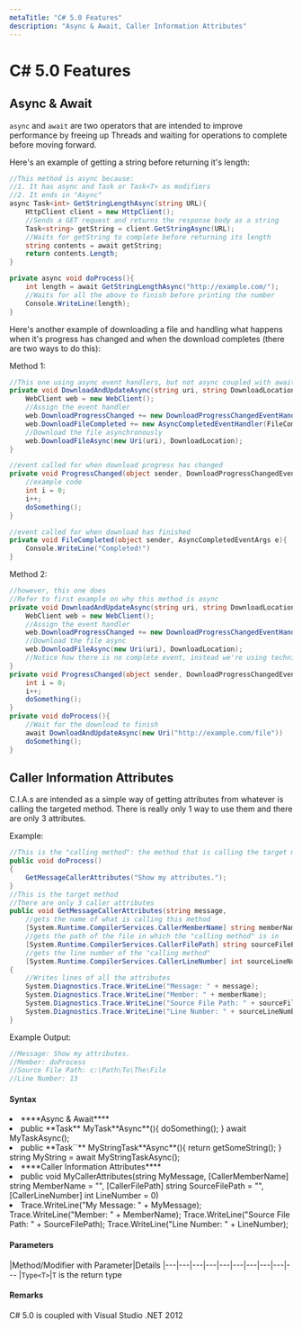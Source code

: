 ```yaml
---
metaTitle: "C# 5.0 Features"
description: "Async & Await, Caller Information Attributes"
---
```


# C# 5.0 Features



## Async & Await


`async` and `await` are two operators that are intended to improve performance by freeing up Threads and waiting for operations to complete before moving forward.

Here's an example of getting a string before returning it's length:

```cs
//This method is async because:
//1. It has async and Task or Task<T> as modifiers
//2. It ends in "Async"
async Task<int> GetStringLengthAsync(string URL){
    HttpClient client = new HttpClient();
    //Sends a GET request and returns the response body as a string
    Task<string> getString = client.GetStringAsync(URL);
    //Waits for getString to complete before returning its length
    string contents = await getString;
    return contents.Length;
}

private async void doProcess(){
    int length = await GetStringLengthAsync("http://example.com/");
    //Waits for all the above to finish before printing the number
    Console.WriteLine(length);
}

```

Here's another example of downloading a file and handling what happens when it's progress has changed and when the download completes (there are two ways to do this):

Method 1:

```cs
//This one using async event handlers, but not async coupled with await
private void DownloadAndUpdateAsync(string uri, string DownloadLocation){
    WebClient web = new WebClient();
    //Assign the event handler
    web.DownloadProgressChanged += new DownloadProgressChangedEventHandler(ProgressChanged);
    web.DownloadFileCompleted += new AsyncCompletedEventHandler(FileCompleted);
    //Download the file asynchronously
    web.DownloadFileAsync(new Uri(uri), DownloadLocation);
}

//event called for when download progress has changed
private void ProgressChanged(object sender, DownloadProgressChangedEventArgs e){
    //example code
    int i = 0;
    i++;
    doSomething();
}

//event called for when download has finished
private void FileCompleted(object sender, AsyncCompletedEventArgs e){
    Console.WriteLine("Completed!")
}

```

Method 2:

```cs
//however, this one does
//Refer to first example on why this method is async
private void DownloadAndUpdateAsync(string uri, string DownloadLocation){
    WebClient web = new WebClient();
    //Assign the event handler
    web.DownloadProgressChanged += new DownloadProgressChangedEventHandler(ProgressChanged);
    //Download the file async
    web.DownloadFileAsync(new Uri(uri), DownloadLocation);
    //Notice how there is no complete event, instead we're using techniques from the first example
}
private void ProgressChanged(object sender, DownloadProgressChangedEventArgs e){
    int i = 0;
    i++;
    doSomething();
}
private void doProcess(){
    //Wait for the download to finish
    await DownloadAndUpdateAsync(new Uri("http://example.com/file"))
    doSomething();
}

```



## Caller Information Attributes


C.I.A.s are intended as a simple way of getting attributes from whatever is calling the targeted method. There is really only 1 way to use them and there are only 3 attributes.

Example:

```cs
//This is the "calling method": the method that is calling the target method
public void doProcess()
{
    GetMessageCallerAttributes("Show my attributes.");
}
//This is the target method
//There are only 3 caller attributes
public void GetMessageCallerAttributes(string message,
    //gets the name of what is calling this method
    [System.Runtime.CompilerServices.CallerMemberName] string memberName = "",
    //gets the path of the file in which the "calling method" is in
    [System.Runtime.CompilerServices.CallerFilePath] string sourceFilePath = "",
    //gets the line number of the "calling method"
    [System.Runtime.CompilerServices.CallerLineNumber] int sourceLineNumber = 0)
{
    //Writes lines of all the attributes
    System.Diagnostics.Trace.WriteLine("Message: " + message);
    System.Diagnostics.Trace.WriteLine("Member: " + memberName);
    System.Diagnostics.Trace.WriteLine("Source File Path: " + sourceFilePath);
    System.Diagnostics.Trace.WriteLine("Line Number: " + sourceLineNumber);
}

```

Example Output:

```cs
//Message: Show my attributes.
//Member: doProcess
//Source File Path: c:\Path\To\The\File
//Line Number: 13

```



#### Syntax


<li>
****Async & Await****
</li>
<li>
public **Task** MyTask**Async**(){ doSomething(); }
await MyTaskAsync();
</li>
<li>
public **Task`<string>`** MyStringTask**Async**(){ return getSomeString(); }
string MyString = await MyStringTaskAsync();
</li>
<li>
****Caller Information Attributes****
</li>
<li>
public void MyCallerAttributes(string MyMessage,
[CallerMemberName] string MemberName = "",
[CallerFilePath] string SourceFilePath = "",
[CallerLineNumber] int LineNumber = 0)
</li>
<li>
Trace.WriteLine("My Message: " + MyMessage);
Trace.WriteLine("Member: " + MemberName);
Trace.WriteLine("Source File Path: " + SourceFilePath);
Trace.WriteLine("Line Number: " + LineNumber);
</li>



#### Parameters


|Method/Modifier with Parameter|Details
|---|---|---|---|---|---|---|---|---|---
|`Type<T>`|`T` is the return type



#### Remarks


C# 5.0 is coupled with Visual Studio .NET 2012

